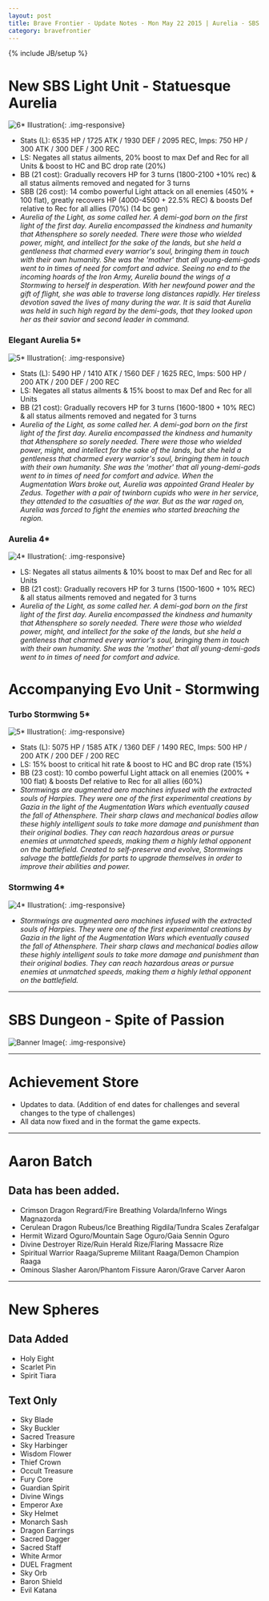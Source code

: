 ```yaml
---
layout: post
title: Brave Frontier - Update Notes - Mon May 22 2015 | Aurelia - SBS Light Unit
category: bravefrontier
---
```


{% include JB/setup %}

# New SBS Light Unit - Statuesque Aurelia

![6* Illustration](//i.imgur.com/7JcC4Sv.png){: .img-responsive}

* Stats (L): 6535 HP / 1725 ATK / 1930 DEF / 2095 REC, Imps: 750 HP / 300 ATK / 300 DEF / 300 REC
* LS: Negates all status ailments, 20% boost to max Def and Rec for all Units & boost to HC and BC drop rate (20%)
* BB (21 cost): Gradually recovers HP for 3 turns (1800-2100 +10% rec) & all status ailments removed and negated for 3 turns
* SBB (26 cost): 14 combo powerful Light attack on all enemies (450% + 100 flat), greatly recovers HP (4000-4500 + 22.5% REC) & boosts Def relative to Rec for all allies (70%) (14 bc gen)
* *Aurelia of the Light, as some called her. A demi-god born on the first light of the first day. Aurelia encompassed the kindness and humanity that Athensphere so sorely needed. There were those who wielded power, might, and intellect for the sake of the lands, but she held a gentleness that charmed every warrior's soul, bringing them in touch with their own humanity. She was the 'mother' that all young-demi-gods went to in times of need for comfort and advice. Seeing no end to the incoming hoards of the Iron Army, Aurelia bound the wings of a Stormwing to herself in desperation. With her newfound power and the gift of flight, she was able to traverse long distances rapidly. Her tireless devotion saved the lives of many during the war. It is said that Aurelia was held in such high regard by the demi-gods, that they looked upon her as their savior and second leader in command.*

<!--more-->

### Elegant Aurelia 5*

![5* Illustration](//i.imgur.com/e4pXxTE.png){: .img-responsive}

* Stats (L): 5490 HP / 1410 ATK / 1560 DEF / 1625 REC, Imps: 500 HP / 200 ATK / 200 DEF / 200 REC
* LS: Negates all status ailments & 15% boost to max Def and Rec for all Units
* BB (21 cost): Gradually recovers HP for 3 turns (1600-1800 + 10% REC) & all status ailments removed and negated for 3 turns
* *Aurelia of the Light, as some called her. A demi-god born on the first light of the first day. Aurelia encompassed the kindness and humanity that Athensphere so sorely needed. There were those who wielded power, might, and intellect for the sake of the lands, but she held a gentleness that charmed every warrior's soul, bringing them in touch with their own humanity. She was the 'mother' that all young-demi-gods went to in times of need for comfort and advice. When the Augmentation Wars broke out, Aurelia was appointed Grand Healer by Zedus. Together with a pair of twinborn cupids who were in her service, they attended to the casualties of the war. But as the war raged on, Aurelia was forced to fight the enemies who started breaching the region.*

### Aurelia 4*

![4* Illustration](//i.imgur.com/tVMaCg1.png){: .img-responsive}

* LS: Negates all status ailments & 10% boost to max Def and Rec for all Units
* BB (21 cost): Gradually recovers HP for 3 turns (1500-1600 + 10% REC) & all status ailments removed and negated for 3 turns
* *Aurelia of the Light, as some called her. A demi-god born on the first light of the first day. Aurelia encompassed the kindness and humanity that Athensphere so sorely needed. There were those who wielded power, might, and intellect for the sake of the lands, but she held a gentleness that charmed every warrior's soul, bringing them in touch with their own humanity. She was the 'mother' that all young-demi-gods went to in times of need for comfort and advice.*

# Accompanying Evo Unit - Stormwing

### Turbo Stormwing 5*
![5* Illustration](//i.imgur.com/8exFssh.png){: .img-responsive}

* Stats (L): 5075 HP / 1585 ATK / 1360 DEF / 1490 REC, Imps: 500 HP / 200 ATK / 200 DEF / 200 REC
* LS: 15% boost to critical hit rate & boost to HC and BC drop rate (15%)
* BB (23 cost): 10 combo powerful Light attack on all enemies (200% + 100 flat) & boosts Def relative to Rec for all allies (60%)
* *Stormwings are augmented aero machines infused with the extracted souls of Harpies. They were one of the first experimental creations by Gazia in the light of the Augmentation Wars which eventually caused the fall of Athensphere. Their sharp claws and mechanical bodies allow these highly intelligent souls to take more damage and punishment than their original bodies. They can reach hazardous areas or pursue enemies at unmatched speeds, making them a highly lethal opponent on the battlefield. Created to self-preserve and evolve, Stormwings salvage the battlefields for parts to upgrade themselves in order to improve their abilities and power.*

### Stormwing 4*
![4* Illustration](//i.imgur.com/fPDoTpO.png){: .img-responsive}

* *Stormwings are augmented aero machines infused with the extracted souls of Harpies. They were one of the first experimental creations by Gazia in the light of the Augmentation Wars which eventually caused the fall of Athensphere. Their sharp claws and mechanical bodies allow these highly intelligent souls to take more damage and punishment than their original bodies. They can reach hazardous areas or pursue enemies at unmatched speeds, making them a highly lethal opponent on the battlefield.*

----

# SBS Dungeon - Spite of Passion

![Banner Image](//i.imgur.com/0oIt3DS.png){: .img-responsive}

---

# Achievement Store

* Updates to data. (Addition of end dates for challenges and several changes to the type of challenges)
* All data now fixed and in the format the game expects.

---

# Aaron Batch

## Data has been added.

* Crimson Dragon Regrard/Fire Breathing Volarda/Inferno Wings Magnazorda
* Cerulean Dragon Rubeus/Ice Breathing Rigdila/Tundra Scales Zerafalgar
* Hermit Wizard Oguro/Mountain Sage Oguro/Gaia Sennin Oguro
* Divine Destroyer Rize/Ruin Herald Rize/Flaring Massacre Rize
* Spiritual Warrior Raaga/Supreme Militant Raaga/Demon Champion Raaga
* Ominous Slasher Aaron/Phantom Fissure Aaron/Grave Carver Aaron

---
# New Spheres

## Data Added

* Holy Eight
* Scarlet Pin
* Spirit Tiara

## Text Only

* Sky Blade
* Sky Buckler
* Sacred Treasure
* Sky Harbinger
* Wisdom Flower
* Thief Crown
* Occult Treasure
* Fury Core
* Guardian Spirit
* Divine Wings
* Emperor Axe
* Sky Helmet
* Monarch Sash
* Dragon Earrings
* Sacred Dagger
* Sacred Staff
* White Armor
* DUEL Fragment
* Sky Orb
* Baron Shield
* Evil Katana